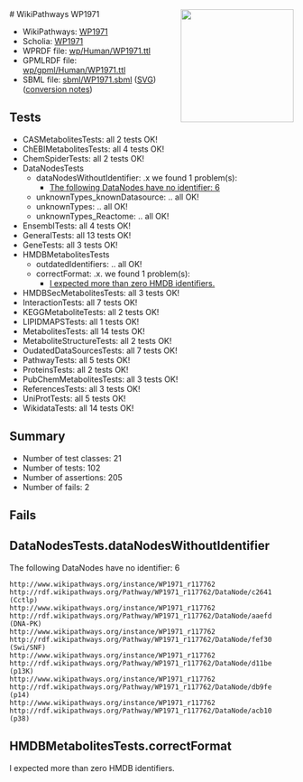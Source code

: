 <img style="float: right; width: 200px" src="../logo.png" />
# WikiPathways WP1971

* WikiPathways: [WP1971](https://identifiers.org/wikipathways:WP1971)
* Scholia: [WP1971](https://scholia.toolforge.org/wikipathways/WP1971)
* WPRDF file: [wp/Human/WP1971.ttl](../wp/Human/WP1971.ttl)
* GPMLRDF file: [wp/gpml/Human/WP1971.ttl](../wp/gpml/Human/WP1971.ttl)
* SBML file: [sbml/WP1971.sbml](../sbml/WP1971.sbml) ([SVG](../sbml/WP1971.svg)) ([conversion notes](../sbml/WP1971.txt))

## Tests
* CASMetabolitesTests: all 2 tests OK!
* ChEBIMetabolitesTests: all 4 tests OK!
* ChemSpiderTests: all 2 tests OK!
* DataNodesTests
    * dataNodesWithoutIdentifier: .x we found 1 problem(s):
        * [The following DataNodes have no identifier: 6](#d2d32fa5)
    * unknownTypes_knownDatasource: .. all OK!
    * unknownTypes: .. all OK!
    * unknownTypes_Reactome: .. all OK!
* EnsemblTests: all 4 tests OK!
* GeneralTests: all 13 tests OK!
* GeneTests: all 3 tests OK!
* HMDBMetabolitesTests
    * outdatedIdentifiers: .. all OK!
    * correctFormat: .x. we found 1 problem(s):
        * [I expected more than zero HMDB identifiers.](#ad154c1e)
* HMDBSecMetabolitesTests: all 3 tests OK!
* InteractionTests: all 7 tests OK!
* KEGGMetaboliteTests: all 2 tests OK!
* LIPIDMAPSTests: all 1 tests OK!
* MetabolitesTests: all 14 tests OK!
* MetaboliteStructureTests: all 2 tests OK!
* OudatedDataSourcesTests: all 7 tests OK!
* PathwayTests: all 5 tests OK!
* ProteinsTests: all 2 tests OK!
* PubChemMetabolitesTests: all 3 tests OK!
* ReferencesTests: all 3 tests OK!
* UniProtTests: all 5 tests OK!
* WikidataTests: all 14 tests OK!


## Summary

* Number of test classes: 21
* Number of tests: 102
* Number of assertions: 205
* Number of fails: 2

## Fails

<a name="d2d32fa5" />

## DataNodesTests.dataNodesWithoutIdentifier

The following DataNodes have no identifier: 6
```
http://www.wikipathways.org/instance/WP1971_r117762 http://rdf.wikipathways.org/Pathway/WP1971_r117762/DataNode/c2641 (Cctlp)
http://www.wikipathways.org/instance/WP1971_r117762 http://rdf.wikipathways.org/Pathway/WP1971_r117762/DataNode/aaefd (DNA-PK)
http://www.wikipathways.org/instance/WP1971_r117762 http://rdf.wikipathways.org/Pathway/WP1971_r117762/DataNode/fef30 (Swi/SNF)
http://www.wikipathways.org/instance/WP1971_r117762 http://rdf.wikipathways.org/Pathway/WP1971_r117762/DataNode/d11be (p13K)
http://www.wikipathways.org/instance/WP1971_r117762 http://rdf.wikipathways.org/Pathway/WP1971_r117762/DataNode/db9fe (p14)
http://www.wikipathways.org/instance/WP1971_r117762 http://rdf.wikipathways.org/Pathway/WP1971_r117762/DataNode/acb10 (p38)
```

<a name="ad154c1e" />

## HMDBMetabolitesTests.correctFormat

I expected more than zero HMDB identifiers.
